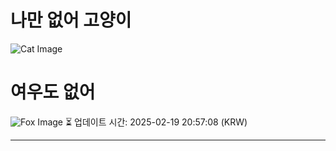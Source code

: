 
# 나만 없어 고양이

![Cat Image](https://cdn2.thecatapi.com/images/al1.jpg)

# 여우도 없어
![Fox Image](https://randomfox.ca/images/24.jpg)
⏳ 업데이트 시간: 2025-02-19 20:57:08 (KRW)

---
